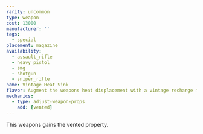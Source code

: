 ```yaml
---
rarity: uncommon
type: weapon
cost: 13000
manufacturer: ''
tags:
  - special
placement: magazine
availability:
  - assault_rifle
  - heavy_pistol
  - smg
  - shotgun
  - sniper_rifle
name: Vintage Heat Sink
flavor: Augment the weapons heat displacement with a vintage recharge module.
mechanics:
  - type: adjust-weapon-props
    add: [vented]
---
```

This weapons gains the vented property.
